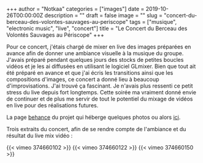 +++
author = "Notkaa"
categories = ["images"]
date = 2019-10-26T00:00:00Z
description = ""
draft = false
image = ""
slug = "concert-du-berceau-des-volontes-sauvages-au-periscope"
tags = ["musique", "electronic music", "live", "concert"]
title = "Le Concert du Berceau des Volontés Sauvages au Périscope"
+++

Pour ce concert, j'étais chargé de mixer en live des images préparées en avance afin de donner une ambiance visuelle à la musique du groupe.
J'avais préparé pendant quelques jours des stocks de petites boucles vidéos et je les ai diffusées en utilisant le logiciel GLmixer.
Bien que tout ait été préparé en avance et que j'ai écris les transitions ainsi que les compositions d'images, ce concert a donné lieu à beaucoup d'improvisations. J'ai trouvé ça fascinant. Je n'avais plus ressenti ce petit stress du live depuis fort longtemps.
Cette soirée ma vraiment donné envie de continuer et de plus me servir de tout le potentiel du mixage de vidéos en live pour des réalisations futures.

La page [behance](https://www.behance.net/gallery/89757565/Berceau-des-volonts-sauvages-Priscope-Lyon?) du projet qui héberge quelques photos ou alors [ici](/gallery/bvs_periscope/).

Trois extraits du concert, afin de se rendre compte de l'ambiance et du résultat du live mix vidéo :

{{< vimeo 374660102 >}}
{{< vimeo 374660122 >}}
{{< vimeo 374660150 >}}
